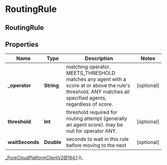 # RoutingRule

## RoutingRule

## Properties

|Name | Type | Description | Notes|
|------------ | ------------- | ------------- | -------------|
| **_operator** | **String** | matching operator.  MEETS_THRESHOLD matches any agent with a score at or above the rule&#39;s threshold.  ANY matches all specified agents, regardless of score. | [optional] |
| **threshold** | **Int** | threshold required for routing attempt (generally an agent score).  may be null for operator ANY. | [optional] |
| **waitSeconds** | **Double** | seconds to wait in this rule before moving to the next | [optional] |



_PureCloudPlatformClientV2@164.1.0_
